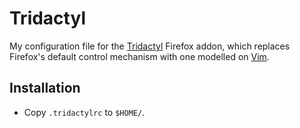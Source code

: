 # Tridactyl

My configuration file for the [Tridactyl](https://github.com/cmcaine/tridactyl)
Firefox addon, which replaces Firefox's default control mechanism with one
modelled on [Vim](http://www.vim.org/).

## Installation

* Copy `.tridactylrc` to `$HOME/`.
